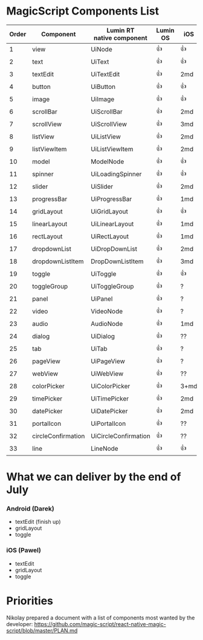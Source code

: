 ﻿# MagicScript Components List

Order | Component | Lumin RT<br>native component | Lumin OS | iOS | Android
------|-----------|----------|-------------|-----|---------
 1 | view | UiNode | :thumbsup: | :thumbsup: | :thumbsup:
 2 | text | UiText | :thumbsup: | :thumbsup: | :thumbsup:
 3 | textEdit | UiTextEdit | :thumbsup: | 2md | 2h
 4 | button | UiButton | :thumbsup: | :thumbsup: | :thumbsup:
 5 | image | UiImage | :thumbsup: | :thumbsup: | :thumbsup:
 6 | scrollBar | UiScrollBar | :thumbsup: | 2md | 2md
 7 | scrollView | UiScrollView | :thumbsup: | 3md | 3md
 8 | listView | UiListView | :thumbsup: | 2md | 2md
 9 | listViewItem | UiListViewItem | :thumbsup: | 2md | 2md
10 | model | ModelNode | :thumbsup: | :thumbsup: | :thumbsup:
11 | spinner | UiLoadingSpinner | :thumbsup: | :thumbsup:| :thumbsup:
12 | slider | UiSlider | :thumbsup: | 2md | 2md
13 | progressBar | UiProgressBar | :thumbsup: | 1md | 1.5md
14 | gridLayout | UiGridLayout | :thumbsup: | :thumbsup: | 2.5md
15 | linearLayout | UiLinearLayout | :thumbsup: | 1md | 2md
16 | rectLayout | UiRectLayout | :thumbsup: | 1md | 1md
17 | dropdownList | UiDropDownList | :thumbsup: | 2md | 2md
18 | dropdownListItem | DropDownListItem | :thumbsup: | 3md | 2.5md
19 | toggle | UiToggle | :thumbsup: | :thumbsup: | 1md
20 | toggleGroup | UiToggleGroup | :thumbsup: | ? | ?
21 | panel | UiPanel | :thumbsup: | ? | ?
22 | video | VideoNode | :thumbsup: | ? | ?
23 | audio | AudioNode | :thumbsup: | 1md | 2md
24 | dialog | UiDialog | :thumbsup: | ?? | ?
25 | tab | UiTab | :thumbsup: | ? | ?
26 | pageView | UiPageView | :thumbsup: | ? | ?
27 | webView | UiWebView | :thumbsup: | ?? | 3md
28 | colorPicker | UiColorPicker | :thumbsup: | 3+md | 3md
29 | timePicker | UiTimePicker | :thumbsup: | 2md | 2.5md
30 | datePicker | UiDatePicker | :thumbsup: | 2md | 2.5md
31 | portalIcon | UiPortalIcon | :thumbsup: | ??
32 | circleConfirmation | UiCircleConfirmation | :thumbsup: | ??
33 | line | LineNode | :thumbsup: | :thumbsup: | ?

# What we can deliver by the end of July

### Android (Darek)
- textEdit (finish up)
- gridLayout
- toggle

### iOS (Pawel)
- textEdit
- gridLayout
- toggle

# Priorities

Nikolay prepared a document with a list of components most wanted by the developer:
https://github.com/magic-script/react-native-magic-script/blob/master/PLAN.md


